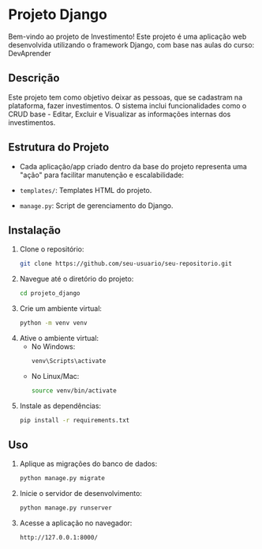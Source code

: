 # Projeto Django

Bem-vindo ao projeto de Investimento! Este projeto é uma aplicação web desenvolvida utilizando o framework Django, com base nas aulas do curso: DevAprender

## Descrição

Este projeto tem como objetivo deixar as pessoas, que se cadastram na plataforma, fazer investimentos. O sistema inclui funcionalidades como o CRUD base - Editar, Excluir e Visualizar as informações internas dos investimentos.

## Estrutura do Projeto
- Cada aplicação/app criado dentro da base do projeto representa uma "ação" para facilitar manutenção e escalabilidade:

- `templates/`: Templates HTML do projeto.
- `manage.py`: Script de gerenciamento do Django.

## Instalação

1. Clone o repositório:
    ```bash
    git clone https://github.com/seu-usuario/seu-repositorio.git
    ```
2. Navegue até o diretório do projeto:
    ```bash
    cd projeto_django
    ```
3. Crie um ambiente virtual:
    ```bash
    python -m venv venv
    ```
4. Ative o ambiente virtual:
    - No Windows:
        ```bash
        venv\Scripts\activate
        ```
    - No Linux/Mac:
        ```bash
        source venv/bin/activate
        ```
5. Instale as dependências:
    ```bash
    pip install -r requirements.txt
    ```

## Uso

1. Aplique as migrações do banco de dados:
    ```bash
    python manage.py migrate
    ```
2. Inicie o servidor de desenvolvimento:
    ```bash
    python manage.py runserver
    ```
3. Acesse a aplicação no navegador:
    ```
    http://127.0.0.1:8000/
    ```